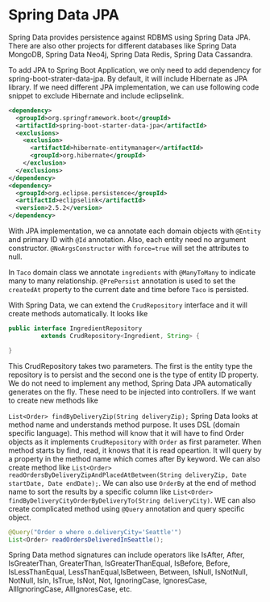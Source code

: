 # Spring Data JPA

Spring Data provides persistence against RDBMS using Spring Data JPA. There are also other projects for different databases like Spring Data MongoDB, Spring Data Neo4j, Spring Data Redis, Spring Data Cassandra. 

To add JPA to Spring Boot Application, we only need to add dependency for spring-boot-strater-data-jpa. By default, it will include Hibernate as JPA library. If we need different JPA implementation, we can use following code snippet to exclude Hibernate and include eclipselink.

```xml
<dependency>
  <groupId>org.springframework.boot</groupId>
  <artifactId>spring-boot-starter-data-jpa</artifactId>
  <exclusions>
    <exclusion>
      <artifactId>hibernate-entitymanager</artifactId>
      <groupId>org.hibernate</groupId>
    </exclusion>
  </exclusions>
</dependency>
<dependency>
  <groupId>org.eclipse.persistence</groupId>
  <artifactId>eclipselink</artifactId>
  <version>2.5.2</version>
</dependency>
```

With JPA implementation, we ca annotate each domain objects with `@Entity` and primary ID with `@Id` annotation. Also, each entity need no argument constructor. `@NoArgsConstructor` with `force=true` will set the attributes to null.

In `Taco` domain class we annotate `ingredients` with `@ManyToMany` to indicate many to many relationship. `@PrePersist` annotation is used to set the `createdAt` property to the current date and time before `Taco` is persisted.

With Spring Data, we can extend the `CrudRepository` interface and it will create methods automatically. It looks like

```java
public interface IngredientRepository
         extends CrudRepository<Ingredient, String> {

}
```

This CrudRepository takes two parameters. The first is the entity type the repository is to persist and the second one is the type of entity ID property. We do not need to implement any method, Spring Data JPA automatically generates on the fly. These need to be injected into controllers. If we want to create new methods like

`List<Order> findByDeliveryZip(String deliveryZip);`
Spring Data looks at method name and understands method purpose. It uses DSL (domain specific language). This method will know that it will have to find Order objects as it implements `CrudRepository` with `Order` as first parameter. When method starts by find, read, it knows that it is read opeartion. It will query by a property in the method name which comes after By keyword. We can also create method like `List<Order> readOrdersByDeliveryZipAndPlacedAtBetween(String deliveryZip, Date startDate, Date endDate);`. We can also use `OrderBy` at the end of method name to sort the results by a specific column like `List<Order> findByDeliveryCityOrderByDeliveryTo(String deliveryCity)`. WE can also create complicated method using `@Query` annotation and query specific object.

```java
@Query("Order o where o.deliveryCity='Seattle'")
List<Order> readOrdersDeliveredInSeattle();
```

Spring Data method signatures can include operators like IsAfter, After, IsGreaterThan, GreaterThan, IsGreaterThanEqual, IsBefore, Before, IsLessThanEqual, LessThanEqual,IsBetween, Between, IsNull, IsNotNull, NotNull, IsIn, IsTrue, IsNot, Not, IgnoringCase, IgnoresCase, AllIgnoringCase, AllIgnoresCase, etc.

